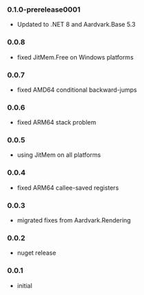 ### 0.1.0-prerelease0001
- Updated to .NET 8 and Aardvark.Base 5.3

### 0.0.8
* fixed JitMem.Free on Windows platforms

### 0.0.7
* fixed AMD64 conditional backward-jumps

### 0.0.6
* fixed ARM64 stack problem

### 0.0.5
* using JitMem on all platforms

### 0.0.4
* fixed ARM64 callee-saved registers

### 0.0.3
* migrated fixes from Aardvark.Rendering

### 0.0.2
* nuget release

### 0.0.1
* initial
